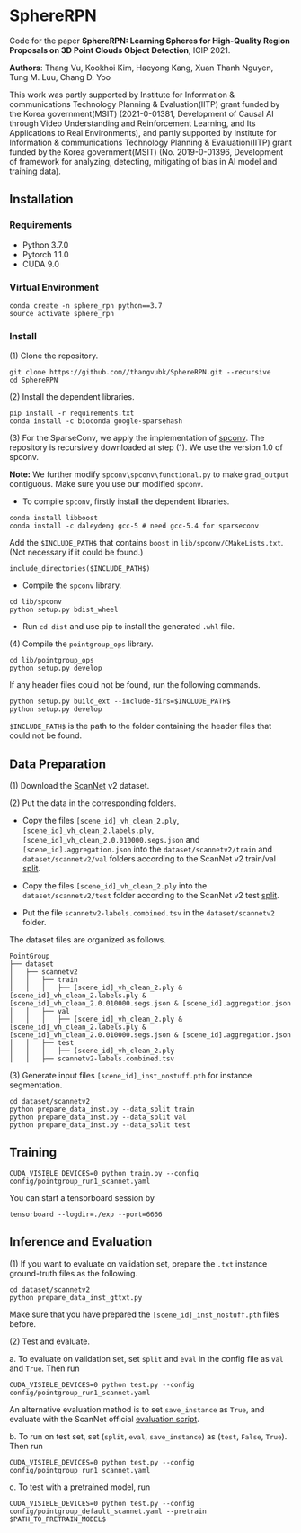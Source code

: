 # SphereRPN

Code for the paper **SphereRPN: Learning Spheres for High-Quality Region Proposals on 3D Point Clouds Object Detection**, ICIP 2021.

**Authors**: Thang Vu, Kookhoi Kim, Haeyong Kang, Xuan Thanh Nguyen, Tung M. Luu, Chang D. Yoo

This work was partly supported by Institute for Information & communications Technology Planning & Evaluation(IITP) grant funded by the Korea government(MSIT) (2021-0-01381, Development of Causal AI through Video Understanding and Reinforcement Learning, and Its Applications to Real Environments), and partly supported by Institute for Information & communications Technology Planning & Evaluation(IITP) grant funded by the Korea government(MSIT) (No. 2019-0-01396, Development of framework for analyzing, detecting, mitigating of bias in AI model and training data).


## Installation

### Requirements
* Python 3.7.0
* Pytorch 1.1.0
* CUDA 9.0

### Virtual Environment
```
conda create -n sphere_rpn python==3.7
source activate sphere_rpn
```

### Install

(1) Clone the repository.
```
git clone https://github.com//thangvubk/SphereRPN.git --recursive 
cd SphereRPN
```

(2) Install the dependent libraries.
```
pip install -r requirements.txt
conda install -c bioconda google-sparsehash 
```

(3) For the SparseConv, we apply the implementation of [spconv](https://github.com/traveller59/spconv). The repository is recursively downloaded at step (1). We use the version 1.0 of spconv. 

**Note:** We further modify `spconv\spconv\functional.py` to make `grad_output` contiguous. Make sure you use our modified `spconv`.

* To compile `spconv`, firstly install the dependent libraries. 
```
conda install libboost
conda install -c daleydeng gcc-5 # need gcc-5.4 for sparseconv
```
Add the `$INCLUDE_PATH$` that contains `boost` in `lib/spconv/CMakeLists.txt`. (Not necessary if it could be found.)
```
include_directories($INCLUDE_PATH$)
```

* Compile the `spconv` library.
```
cd lib/spconv
python setup.py bdist_wheel
```

* Run `cd dist` and use pip to install the generated `.whl` file.



(4) Compile the `pointgroup_ops` library.
```
cd lib/pointgroup_ops
python setup.py develop
```
If any header files could not be found, run the following commands. 
```
python setup.py build_ext --include-dirs=$INCLUDE_PATH$
python setup.py develop
```
`$INCLUDE_PATH$` is the path to the folder containing the header files that could not be found.


## Data Preparation

(1) Download the [ScanNet](http://www.scan-net.org/) v2 dataset.

(2) Put the data in the corresponding folders. 
* Copy the files `[scene_id]_vh_clean_2.ply`,  `[scene_id]_vh_clean_2.labels.ply`,  `[scene_id]_vh_clean_2.0.010000.segs.json`  and `[scene_id].aggregation.json`  into the `dataset/scannetv2/train` and `dataset/scannetv2/val` folders according to the ScanNet v2 train/val [split](https://github.com/ScanNet/ScanNet/tree/master/Tasks/Benchmark). 

* Copy the files `[scene_id]_vh_clean_2.ply` into the `dataset/scannetv2/test` folder according to the ScanNet v2 test [split](https://github.com/ScanNet/ScanNet/tree/master/Tasks/Benchmark). 

* Put the file `scannetv2-labels.combined.tsv` in the `dataset/scannetv2` folder.

The dataset files are organized as follows.
```
PointGroup
├── dataset
│   ├── scannetv2
│   │   ├── train
│   │   │   ├── [scene_id]_vh_clean_2.ply & [scene_id]_vh_clean_2.labels.ply & [scene_id]_vh_clean_2.0.010000.segs.json & [scene_id].aggregation.json
│   │   ├── val
│   │   │   ├── [scene_id]_vh_clean_2.ply & [scene_id]_vh_clean_2.labels.ply & [scene_id]_vh_clean_2.0.010000.segs.json & [scene_id].aggregation.json
│   │   ├── test
│   │   │   ├── [scene_id]_vh_clean_2.ply 
│   │   ├── scannetv2-labels.combined.tsv
```

(3) Generate input files `[scene_id]_inst_nostuff.pth` for instance segmentation.
```
cd dataset/scannetv2
python prepare_data_inst.py --data_split train
python prepare_data_inst.py --data_split val
python prepare_data_inst.py --data_split test
```

## Training
```
CUDA_VISIBLE_DEVICES=0 python train.py --config config/pointgroup_run1_scannet.yaml 
```
You can start a tensorboard session by
```
tensorboard --logdir=./exp --port=6666
```

## Inference and Evaluation

(1) If you want to evaluate on validation set, prepare the `.txt` instance ground-truth files as the following.
```
cd dataset/scannetv2
python prepare_data_inst_gttxt.py
```
Make sure that you have prepared the `[scene_id]_inst_nostuff.pth` files before. 

(2) Test and evaluate. 

a. To evaluate on validation set, set `split` and `eval` in the config file as `val` and `True`. Then run 
```
CUDA_VISIBLE_DEVICES=0 python test.py --config config/pointgroup_run1_scannet.yaml
```
An alternative evaluation method is to set `save_instance` as `True`, and evaluate with the ScanNet official [evaluation script](https://github.com/ScanNet/ScanNet/blob/master/BenchmarkScripts/3d_evaluation/evaluate_semantic_instance.py).

b. To run on test set, set (`split`, `eval`, `save_instance`) as (`test`, `False`, `True`). Then run
```
CUDA_VISIBLE_DEVICES=0 python test.py --config config/pointgroup_run1_scannet.yaml
```

c. To test with a pretrained model, run
```
CUDA_VISIBLE_DEVICES=0 python test.py --config config/pointgroup_default_scannet.yaml --pretrain $PATH_TO_PRETRAIN_MODEL$
```
